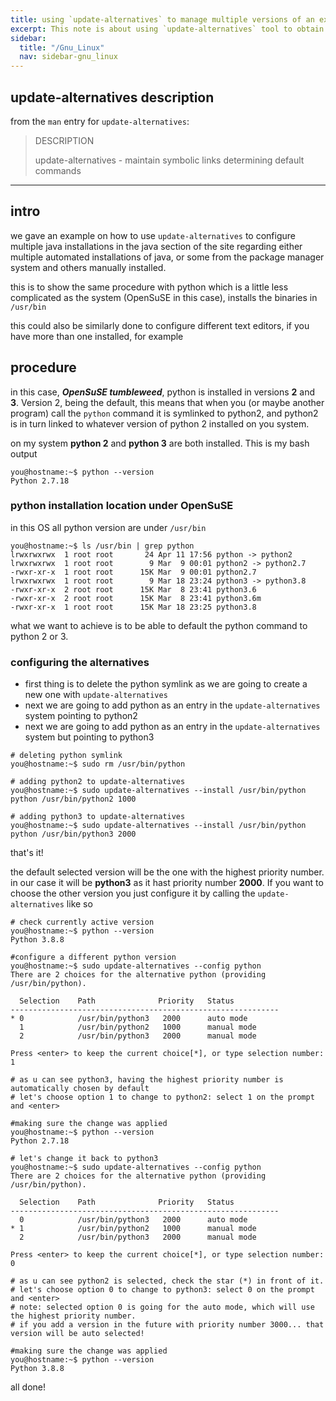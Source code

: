 ```yaml
---
title: using `update-alternatives` to manage multiple versions of an executable
excerpt: This note is about using `update-alternatives` tool to obtain fine-grained information about an ELF file
sidebar:
  title: "/Gnu_Linux"
  nav: sidebar-gnu_linux
---
```

## update-alternatives description
from the `man` entry for `update-alternatives`:

> DESCRIPTION
>
> update-alternatives - maintain symbolic links determining default commands

----

## intro
we gave an example on how to use `update-alternatives` to configure multiple java installations in the java section of the site regarding either multiple automated installations of java, or some from the package manager system and others manually installed.

this is to show the same procedure with python which is a little less complicated as the system (OpenSuSE in this case), installs the binaries in `/usr/bin`

this could also be similarly done to configure different text editors, if you have more than one installed, for example

## procedure
in this case, ***OpenSuSE tumbleweed***, python is installed in versions **2** and **3**. Version 2, being the default, this means that when you (or maybe another program) call the `python` command it is symlinked to python2, and python2 is in turn linked to whatever version of python 2 installed on you system.

on my system **python 2** and **python 3** are both installed. This is my bash output

```shell
you@hostname:~$ python --version
Python 2.7.18
```

### python installation location under OpenSuSE
in this OS all python version are under `/usr/bin`

```shell
you@hostname:~$ ls /usr/bin | grep python
lrwxrwxrwx  1 root root       24 Apr 11 17:56 python -> python2
lrwxrwxrwx  1 root root        9 Mar  9 00:01 python2 -> python2.7
-rwxr-xr-x  1 root root      15K Mar  9 00:01 python2.7
lrwxrwxrwx  1 root root        9 Mar 18 23:24 python3 -> python3.8
-rwxr-xr-x  2 root root      15K Mar  8 23:41 python3.6
-rwxr-xr-x  2 root root      15K Mar  8 23:41 python3.6m
-rwxr-xr-x  1 root root      15K Mar 18 23:25 python3.8
```

what we want to achieve is to be able to default the python command to python 2 or 3.


### configuring the alternatives

* first thing is to delete the python symlink as we are going to create a new one with `update-alternatives`
* next we are going to add python as an entry in the `update-alternatives` system pointing to python2
* next we are going to add python as an entry in the `update-alternatives` system but pointing to python3

```shell
# deleting python symlink
you@hostname:~$ sudo rm /usr/bin/python

# adding python2 to update-alternatives
you@hostname:~$ sudo update-alternatives --install /usr/bin/python python /usr/bin/python2 1000

# adding python3 to update-alternatives
you@hostname:~$ sudo update-alternatives --install /usr/bin/python python /usr/bin/python3 2000
```

that's it!

the default selected version will be the one with the highest priority number.<br>
in our case it will be **python3** as it hast priority number **2000**. If you want to choose the other version you just configure it by calling the `update-alternatives` like so

```shell
# check currently active version
you@hostname:~$ python --version
Python 3.8.8

#configure a different python version
you@hostname:~$ sudo update-alternatives --config python
There are 2 choices for the alternative python (providing /usr/bin/python).

  Selection    Path              Priority   Status
------------------------------------------------------------
* 0            /usr/bin/python3   2000      auto mode
  1            /usr/bin/python2   1000      manual mode
  2            /usr/bin/python3   2000      manual mode

Press <enter> to keep the current choice[*], or type selection number: 1

# as u can see python3, having the highest priority number is automatically chosen by default
# let's choose option 1 to change to python2: select 1 on the prompt and <enter>

#making sure the change was applied
you@hostname:~$ python --version
Python 2.7.18

# let's change it back to python3
you@hostname:~$ sudo update-alternatives --config python
There are 2 choices for the alternative python (providing /usr/bin/python).

  Selection    Path              Priority   Status
------------------------------------------------------------
  0            /usr/bin/python3   2000      auto mode
* 1            /usr/bin/python2   1000      manual mode
  2            /usr/bin/python3   2000      manual mode

Press <enter> to keep the current choice[*], or type selection number: 0

# as u can see python2 is selected, check the star (*) in front of it.
# let's choose option 0 to change to python3: select 0 on the prompt and <enter>
# note: selected option 0 is going for the auto mode, which will use the highest priority number.
# if you add a version in the future with priority number 3000... that version will be auto selected!
  
#making sure the change was applied
you@hostname:~$ python --version
Python 3.8.8
```

all done!